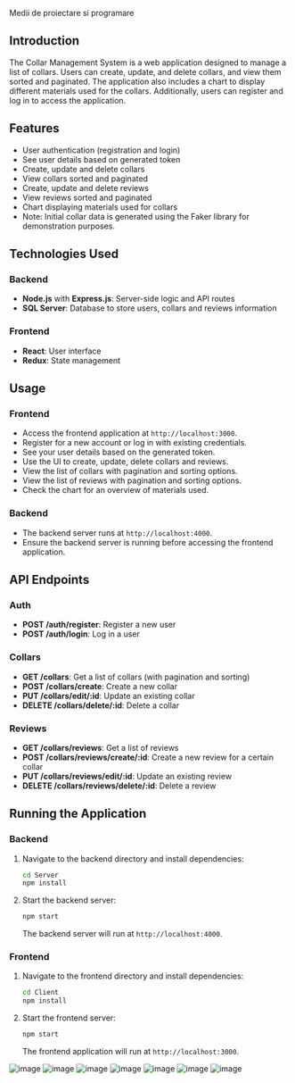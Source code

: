 Medii de proiectare si programare
## Introduction

The Collar Management System is a web application designed to manage a list of collars. Users can create, update, and delete collars, and view them sorted and paginated. The application also includes a chart to display different materials used for the collars. Additionally, users can register and log in to access the application.

## Features

- User authentication (registration and login)
- See user details based on generated token
- Create, update and delete collars
- View collars sorted and paginated
- Create, update and delete reviews
- View reviews sorted and paginated
- Chart displaying materials used for collars
- Note: Initial collar data is generated using the Faker library for demonstration purposes.

## Technologies Used

### Backend

- **Node.js** with **Express.js**: Server-side logic and API routes
- **SQL Server**: Database to store users, collars and reviews information

### Frontend

- **React**: User interface
- **Redux**: State management

## Usage

### Frontend

- Access the frontend application at `http://localhost:3000`.
- Register for a new account or log in with existing credentials.
- See your user details based on the generated token.
- Use the UI to create, update, delete collars and reviews.
- View the list of collars with pagination and sorting options.
- View the list of reviews with pagination and sorting options.
- Check the chart for an overview of materials used.

### Backend

- The backend server runs at `http://localhost:4000`.
- Ensure the backend server is running before accessing the frontend application.

## API Endpoints

### Auth

- **POST /auth/register**: Register a new user
- **POST /auth/login**: Log in a user

### Collars

- **GET /collars**: Get a list of collars (with pagination and sorting)
- **POST /collars/create**: Create a new collar
- **PUT /collars/edit/:id**: Update an existing collar
- **DELETE /collars/delete/:id**: Delete a collar

### Reviews

- **GET /collars/reviews**: Get a list of reviews
- **POST /collars/reviews/create/:id**: Create a new review for a certain collar
- **PUT /collars/reviews/edit/:id**: Update an existing review
- **DELETE /collars/reviews/delete/:id**: Delete a review

## Running the Application

### Backend

1. Navigate to the backend directory and install dependencies:
    ```bash
    cd Server
    npm install
    ```

2. Start the backend server:
    ```bash
    npm start
    ```
    The backend server will run at `http://localhost:4000`.

### Frontend

1. Navigate to the frontend directory and install dependencies:
    ```bash
    cd Client
    npm install
    ```

2. Start the frontend server:
    ```bash
    npm start
    ```
    The frontend application will run at `http://localhost:3000`.
  
![image](https://github.com/cheresandreea/Faculty/assets/115451911/f4c60726-d8af-40d0-9a62-93deb564aebe)
![image](https://github.com/cheresandreea/Faculty/assets/115451911/09ab58b6-4c56-42a6-85c7-fa9729eee24e)
![image](https://github.com/cheresandreea/Faculty/assets/115451911/cff6c97b-a30a-41bb-91b0-e42d249b53b9)
![image](https://github.com/cheresandreea/Faculty/assets/115451911/b6befa6e-bc61-4ce1-8586-7b3c7cc19ad3)
![image](https://github.com/cheresandreea/Faculty/assets/115451911/ce52af2f-a797-4240-92e5-11597312be64)
![image](https://github.com/cheresandreea/Faculty/assets/115451911/03156ea6-1693-4006-be06-8e1ebad5b177)
![image](https://github.com/cheresandreea/Faculty/assets/115451911/7348d5ac-ee67-40a8-a435-6fd5d2793882)




